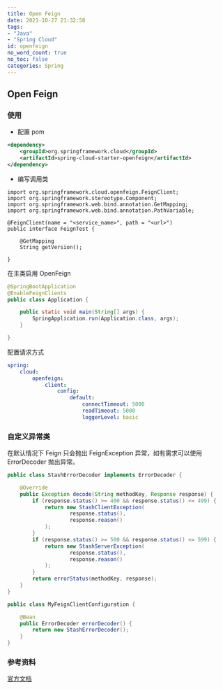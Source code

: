 ```yaml
---
title: Open Feign
date: 2021-10-27 21:32:58
tags:
- "Java"
- "Spring Cloud"
id: openfeign
no_word_count: true
no_toc: false
categories: Spring
---
```


## Open Feign

### 使用

- 配置 pom

```xml
<dependency>
    <groupId>org.springframework.cloud</groupId>
    <artifactId>spring-cloud-starter-openfeign</artifactId>
</dependency>
```

- 编写调用类

```text
import org.springframework.cloud.openfeign.FeignClient;
import org.springframework.stereotype.Component;
import org.springframework.web.bind.annotation.GetMapping;
import org.springframework.web.bind.annotation.PathVariable;

@FeignClient(name = "<service_name>", path = "<url>")
public interface FeignTest {

    @GetMapping
    String getVersion();

}
```

在主类启用 OpenFeign

```java
@SpringBootApplication
@EnableFeignClients
public class Application {

    public static void main(String[] args) {
        SpringApplication.run(Application.class, args);
    }

}
```

配置请求方式

```yaml
spring:
    cloud:
        openfeign:
            client:
                config:
                    default:
                        connectTimeout: 5000
                        readTimeout: 5000
                        loggerLevel: basic
```

### 自定义异常类

在默认情况下 Feign 只会抛出 FeignException 异常，如有需求可以使用 ErrorDecoder 抛出异常。

```java
public class StashErrorDecoder implements ErrorDecoder {

    @Override
    public Exception decode(String methodKey, Response response) {
        if (response.status() >= 400 && response.status() <= 499) {
            return new StashClientException(
                    response.status(),
                    response.reason()
            );
        }
        if (response.status() >= 500 && response.status() <= 599) {
            return new StashServerException(
                    response.status(),
                    response.reason()
            );
        }
        return errorStatus(methodKey, response);
    }
}
```

```java
public class MyFeignClientConfiguration {

    @Bean
    public ErrorDecoder errorDecoder() {
        return new StashErrorDecoder();
    }
}
```

### 参考资料

[官方文档](https://docs.spring.io/spring-cloud-openfeign/docs/4.0.1/reference/html/)
